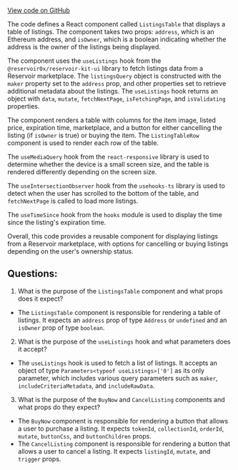 [View code on GitHub](zoo-labs/zoo/blob/master/app/components/portfolio/ListingsTable.tsx)

The code defines a React component called `ListingsTable` that displays a table of listings. The component takes two props: `address`, which is an Ethereum address, and `isOwner`, which is a boolean indicating whether the address is the owner of the listings being displayed. 

The component uses the `useListings` hook from the `@reservoir0x/reservoir-kit-ui` library to fetch listings data from a Reservoir marketplace. The `listingsQuery` object is constructed with the `maker` property set to the `address` prop, and other properties set to retrieve additional metadata about the listings. The `useListings` hook returns an object with `data`, `mutate`, `fetchNextPage`, `isFetchingPage`, and `isValidating` properties. 

The component renders a table with columns for the item image, listed price, expiration time, marketplace, and a button for either cancelling the listing (if `isOwner` is true) or buying the item. The `ListingTableRow` component is used to render each row of the table. 

The `useMediaQuery` hook from the `react-responsive` library is used to determine whether the device is a small screen size, and the table is rendered differently depending on the screen size. 

The `useIntersectionObserver` hook from the `usehooks-ts` library is used to detect when the user has scrolled to the bottom of the table, and `fetchNextPage` is called to load more listings. 

The `useTimeSince` hook from the `hooks` module is used to display the time since the listing's expiration time. 

Overall, this code provides a reusable component for displaying listings from a Reservoir marketplace, with options for cancelling or buying listings depending on the user's ownership status.
## Questions: 
 1. What is the purpose of the `ListingsTable` component and what props does it expect?
- The `ListingsTable` component is responsible for rendering a table of listings. It expects an `address` prop of type `Address` or `undefined` and an `isOwner` prop of type `boolean`.

2. What is the purpose of the `useListings` hook and what parameters does it accept?
- The `useListings` hook is used to fetch a list of listings. It accepts an object of type `Parameters<typeof useListings>['0']` as its only parameter, which includes various query parameters such as `maker`, `includeCriteriaMetadata`, and `includeRawData`.

3. What is the purpose of the `BuyNow` and `CancelListing` components and what props do they expect?
- The `BuyNow` component is responsible for rendering a button that allows a user to purchase a listing. It expects `tokenId`, `collectionId`, `orderId`, `mutate`, `buttonCss`, and `buttonChildren` props.
- The `CancelListing` component is responsible for rendering a button that allows a user to cancel a listing. It expects `listingId`, `mutate`, and `trigger` props.